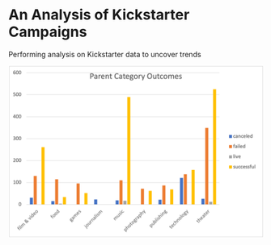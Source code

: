 # An Analysis of Kickstarter Campaigns
Performing analysis on Kickstarter data to uncover trends

![image](https://github.com/YutaiLee/Kickstarters_Analysis/blob/main/Parent%20Category%20Outcomes.png)
